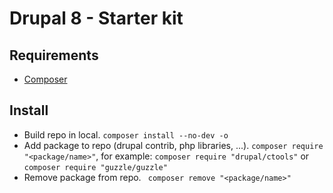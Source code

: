 # Drupal 8 - Starter kit

## Requirements
- [Composer](https://getcomposer.org/download/)

## Install
- Build repo in local.
  `composer install --no-dev -o`
- Add package to repo (drupal contrib, php libraries, ...).
  `composer require "<package/name>"`, for example: `composer require "drupal/ctools"` or `composer require "guzzle/guzzle"`
- Remove package from repo.
  ` composer remove "<package/name>"`
